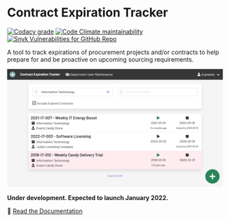 # Contract Expiration Tracker

[![Codacy grade](https://img.shields.io/codacy/grade/193bd5aca750482586e41daf9aaa510e)](https://app.codacy.com/gh/cityssm/contract-expiration-tracker/)
[![Code Climate maintainability](https://img.shields.io/codeclimate/maintainability/cityssm/contract-expiration-tracker)](https://codeclimate.com/github/cityssm/contract-expiration-tracker)
[![Snyk Vulnerabilities for GitHub Repo](https://img.shields.io/snyk/vulnerabilities/github/cityssm/contract-expiration-tracker)](https://app.snyk.io/org/cityssm/project/95eb95a6-1cd0-4b5b-baec-99d65187622a)

A tool to track expirations of procurement projects and/or contracts
to help prepare for and be proactive on upcoming sourcing requirements.

![Contract Search](docs/images/contractSearch.png)

**Under development.  Expected to launch January 2022.**

📘 [Read the Documentation](https://cityssm.github.io/contract-expiration-tracker/docs/)
